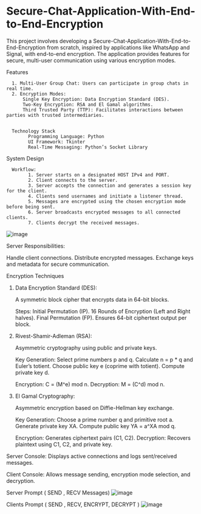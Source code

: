# Secure-Chat-Application-With-End-to-End-Encryption


This project involves developing a Secure-Chat-Application-With-End-to-End-Encryption from scratch, inspired by applications like WhatsApp and Signal, with end-to-end encryption. The application provides features for secure, multi-user communication using various encryption modes.


Features

      1. Multi-User Group Chat: Users can participate in group chats in real time.
      2. Encryption Modes:
          Single Key Encryption: Data Encryption Standard (DES).
          Two-Key Encryption: RSA and El Gamal algorithms.
          Third Trusted Party (TTP): Facilitates interactions between parties with trusted intermediaries.
      
      
      Technology Stack
            Programming Language: Python
            UI Framework: Tkinter
            Real-Time Messaging: Python’s Socket Library


System Design

      Workflow:
            1. Server starts on a designated HOST IPv4 and PORT.
            2. Client connects to the server.
            3. Server accepts the connection and generates a session key for the client.
            4. Clients send usernames and initiate a listener thread.
            5. Messages are encrypted using the chosen encryption mode before being sent.
            6. Server broadcasts encrypted messages to all connected clients.
            7. Clients decrypt the received messages.

![image](https://github.com/user-attachments/assets/b468d7f0-136d-46c3-98f0-4fd1c5b059b9)


Server Responsibilities:

Handle client connections.
Distribute encrypted messages.
Exchange keys and metadata for secure communication.


Encryption Techniques

1. Data Encryption Standard (DES):

      A symmetric block cipher that encrypts data in 64-bit blocks.

      Steps:
            Initial Permutation (IP).
            16 Rounds of Encryption (Left and Right halves).
            Final Permutation (FP).
            Ensures 64-bit ciphertext output per block.


2. Rivest-Shamir-Adleman (RSA):

      Asymmetric cryptography using public and private keys.

      Key Generation:
            Select prime numbers p and q.
            Calculate n = p * q and Euler’s totient.
            Choose public key e (coprime with totient).
            Compute private key d.
      
      Encryption: C = (M^e) mod n.
      Decryption: M = (C^d) mod n.


3. El Gamal Cryptography:

      Asymmetric encryption based on Diffie-Hellman key exchange.

      Key Generation:
            Choose a prime number q and primitive root a.
            Generate private key XA.
            Compute public key YA = a^XA mod q.
      
      Encryption: Generates ciphertext pairs (C1, C2).
      Decryption: Recovers plaintext using C1, C2, and private key.

Server Console:
      Displays active connections and logs sent/received messages.

Client Console:
      Allows message sending, encryption mode selection, and decryption.


Server Prompt ( SEND , RECV Messages)
![image](https://github.com/user-attachments/assets/52ba7801-7ca6-46c6-aa74-05d03d8b3040)


Clients Prompt ( SEND , RECV, ENCRYPT, DECRYPT )
![image](https://github.com/user-attachments/assets/4eac9136-925c-4724-b257-a7fffba8f72e)

